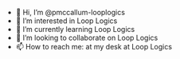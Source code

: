 - 👋 Hi, I’m @pmccallum-looplogics
- 👀 I’m interested in Loop Logics
- 🌱 I’m currently learning Loop Logics
- 💞️ I’m looking to collaborate on Loop Logics
- 📫 How to reach me: at my desk at Loop Logics

<!---
pmccallum-looplogics/pmccallum-looplogics is a ✨ special ✨ repository because its `README.md` (this file) appears on your GitHub profile.
You can click the Preview link to take a look at your changes.
--->
